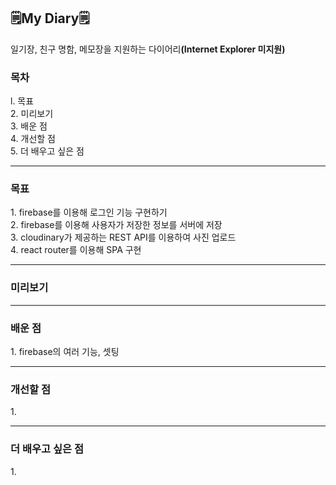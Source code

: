<h2>🗒️My Diary🗒️</h2>
일기장, 친구 명함, 메모장을 지원하는 다이어리<strong>(Internet Explorer 미지원)</strong>

<h3>목차</h3>
l. 목표<br>
2. 미리보기<br>
3. 배운 점<br>
4. 개선할 점<br>
5. 더 배우고 싶은 점

<hr>
<h3>목표</h3>
1. firebase를 이용해 로그인 기능 구현하기<br>
2. firebase를 이용해 사용자가 저장한 정보를 서버에 저장<br>
3. cloudinary가 제공하는 REST API를 이용하여 사진 업로드<br>
4. react router를 이용해 SPA 구현

<hr>
<h3>미리보기</h3>
<div align="center">

</div>

<hr>
<h3>배운 점</h3>
1. firebase의 여러 기능, 셋팅<br>

<hr>
<h3>개선할 점</h3>
1.

<hr>
<h3>더 배우고 싶은 점</h3>
1.
